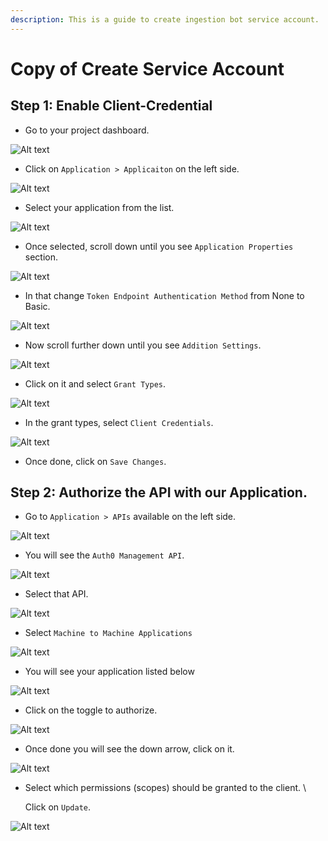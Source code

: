 ```yaml
---
description: This is a guide to create ingestion bot service account.
---
```


# Copy of Create Service Account

## Step 1: Enable Client-Credential

* Go to your project dashboard.

![Alt text](https://user-images.githubusercontent.com/83201188/130019116-16ed406e-3e76-4b33-8804-3a9eebebc578.png)

* Click on `Application > Applicaiton` on the left side.

![Alt text](https://user-images.githubusercontent.com/83201188/130019122-2435ada0-3321-46a6-a17b-dfb6bb589182.png)

* Select your application from the list.

![Alt text](https://user-images.githubusercontent.com/83201188/130190043-8b88d27b-bca8-4220-a141-bc960a3c75a7.png)

* Once selected, scroll down until you see `Application Properties` section.

![Alt text](https://user-images.githubusercontent.com/83201188/130190078-43065e80-0bf9-47d0-8e63-cd8dc339e86d.png)

* In that change `Token Endpoint Authentication Method` from None to Basic.

![Alt text](https://user-images.githubusercontent.com/83201188/130190048-7c19da03-6d05-4217-ab7f-5e5348561174.png)

* Now scroll further down until you see `Addition Settings`.

![Alt text](https://user-images.githubusercontent.com/83201188/130190051-a3b7e740-6e4a-4dad-b95b-33eb7568f496.png)

* Click on it and select `Grant Types`.

![Alt text](https://user-images.githubusercontent.com/83201188/130190060-8316de74-31de-4696-ba14-1775492b1b65.png)

* In the grant types, select `Client Credentials`.

![Alt text](https://user-images.githubusercontent.com/83201188/130190064-9de1c9ae-3461-4567-a169-038f55e504a3.png)

* Once done, click on `Save Changes`.

## Step 2: Authorize the API with our Application.

* Go to `Application > APIs` available on the left side.

![Alt text](https://user-images.githubusercontent.com/83201188/130190083-f11904f8-acf1-47da-8904-de2eadc3eb01.png)

* You will see the `Auth0 Management API`.

![Alt text](https://user-images.githubusercontent.com/83201188/130190072-306e7934-85a2-4c11-bcb1-e8208b3193c4.png)

* Select that API.

![Alt text](https://user-images.githubusercontent.com/83201188/130190086-bb20042c-07be-421d-806e-fb6d8d03f722.png)

* Select `Machine to Machine Applications`

![Alt text](https://user-images.githubusercontent.com/83201188/130190088-a4a1931d-a6e7-48ee-a9ed-201bca85f2f3.png)

* You will see your application listed below

![Alt text](https://user-images.githubusercontent.com/83201188/130190073-ad31b0aa-fcf1-494c-9313-6eb6ddc86858.png)

* Click on the toggle to authorize.

![Alt text](https://user-images.githubusercontent.com/83201188/130190090-b0458fc0-7642-46f1-9344-ad8706dd2625.png)

* Once done you will see the down arrow, click on it.

![Alt text](https://user-images.githubusercontent.com/83201188/130190090-b0458fc0-7642-46f1-9344-ad8706dd2625.png)

*   Select which permissions (scopes) should be granted to the client. \\

    Click on `Update`.

![Alt text](https://user-images.githubusercontent.com/83201188/130190076-28e2e11a-273d-491e-b998-db81bf1fb813.png)
